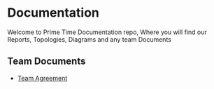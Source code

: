 # Documentation
Welcome to Prime Time Documentation repo, Where you will find our Reports, Topologies, Diagrams and any team Documents


## Team Documents
- [Team Agreement](<PT TEAM AGREEMENT.pdf>)
